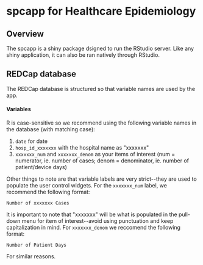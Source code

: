 # spcapp for Healthcare Epidemiology

## Overview
The spcapp is a shiny package dsigned to run the RStudio server. Like any shiny application, it can also be ran natively through RStudio.

## REDCap database
The REDCap database is structured so that variable names are used by the app.

#### Variables
R is case-sensitive so we recommend using the following variable names in the database (with matching case):

1. `date` for date
2. `hosp_id_xxxxxxx` with the hospital name as "xxxxxxx"
3. `xxxxxxx_num` and `xxxxxxx_denom` as your items of interest (num = numerator, ie. number of cases; denom = denominator, ie. number of patient/device days)

Other things to note are that variable labels are very strict--they are used to populate the user control widgets. For the `xxxxxxx_num` label, we recommend the following format:

`Number of xxxxxxx Cases`

It is important to note that "xxxxxxx" will be what is populated in the pull-down menu for item of interest--avoid using punctuation and keep capitalization in mind. For `xxxxxxx_denom` we reccomend the following format:

`Number of Patient Days`

For similar reasons.
